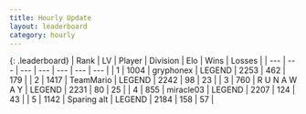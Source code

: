 ```yaml
---
title: Hourly Update
layout: leaderboard
category: hourly
---
```


{: .leaderboard}
| Rank | LV | Player | Division | Elo | Wins | Losses |
| --- | --- | --- | --- | --- | --- | --- |
| <span data-change="0">1</span> | 1004 | <span title="ID: 315148">gryphonex</span> | LEGEND | <span data-change="0">2253</span> | <span data-change="0">462</span> | <span data-change="0">179</span> |
| <span data-change="0">2</span> | 1417 | <span title="ID: 164871">TeamMario</span> | LEGEND | <span data-change="0">2242</span> | <span data-change="0">98</span> | <span data-change="0">23</span> |
| <span data-change="0">3</span> | 760 | <span title="ID: 66144">R U N A W A Y</span> | LEGEND | <span data-change="0">2231</span> | <span data-change="0">80</span> | <span data-change="0">25</span> |
| <span data-change="0">4</span> | 855 | <span title="ID: 416373">miracle03</span> | LEGEND | <span data-change="0">2207</span> | <span data-change="0">124</span> | <span data-change="0">43</span> |
| <span data-change="0">5</span> | 1142 | <span title="ID: 203132">Sparing alt</span> | LEGEND | <span data-change="-15">2184</span> | <span data-change="0">158</span> | <span data-change="1">57</span> |